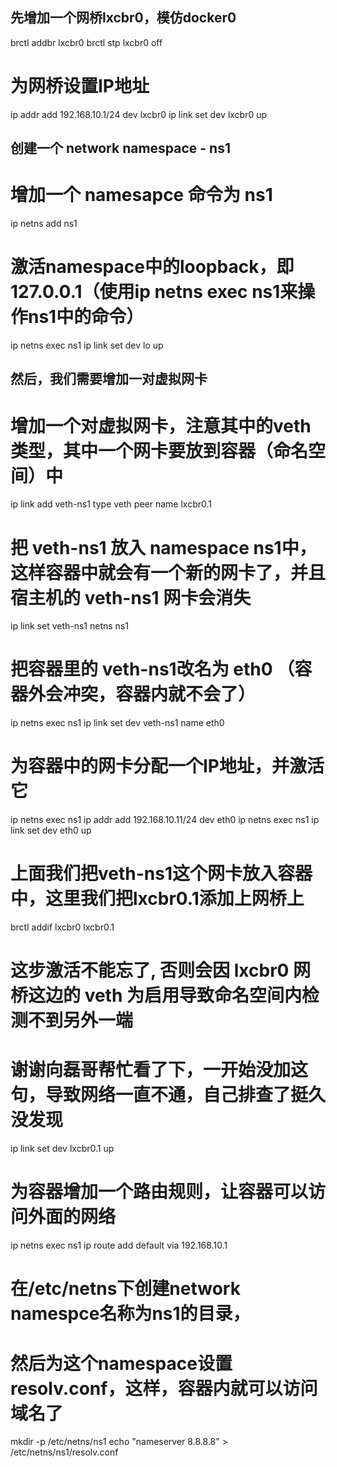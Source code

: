 ## 先增加一个网桥lxcbr0，模仿docker0
brctl addbr lxcbr0
brctl stp lxcbr0 off
# 为网桥设置IP地址
ip addr add 192.168.10.1/24 dev lxcbr0 
ip link set dev lxcbr0 up

## 创建一个 network namespace - ns1
# 增加一个 namesapce 命令为 ns1
ip netns add ns1 

# 激活namespace中的loopback，即127.0.0.1（使用ip netns exec ns1来操作ns1中的命令）
ip netns exec ns1 ip link set dev lo up 

## 然后，我们需要增加一对虚拟网卡
# 增加一个对虚拟网卡，注意其中的veth类型，其中一个网卡要放到容器（命名空间）中
ip link add veth-ns1 type veth peer name lxcbr0.1

# 把 veth-ns1 放入 namespace ns1中，这样容器中就会有一个新的网卡了，并且宿主机的 veth-ns1 网卡会消失
ip link set veth-ns1 netns ns1

# 把容器里的 veth-ns1改名为 eth0 （容器外会冲突，容器内就不会了）
ip netns exec ns1  ip link set dev veth-ns1 name eth0 

# 为容器中的网卡分配一个IP地址，并激活它
ip netns exec ns1 ip addr add 192.168.10.11/24 dev eth0
ip netns exec ns1 ip link set dev eth0 up

# 上面我们把veth-ns1这个网卡放入容器中，这里我们把lxcbr0.1添加上网桥上
brctl addif lxcbr0 lxcbr0.1

# 这步激活不能忘了, 否则会因 lxcbr0 网桥这边的 veth 为启用导致命名空间内检测不到另外一端
# 谢谢向磊哥帮忙看了下，一开始没加这句，导致网络一直不通，自己排查了挺久没发现
ip link set dev lxcbr0.1 up

# 为容器增加一个路由规则，让容器可以访问外面的网络
ip netns exec ns1 ip route add default via 192.168.10.1

# 在/etc/netns下创建network namespce名称为ns1的目录，
# 然后为这个namespace设置resolv.conf，这样，容器内就可以访问域名了
mkdir -p /etc/netns/ns1
echo "nameserver 8.8.8.8" > /etc/netns/ns1/resolv.conf
